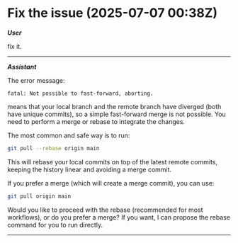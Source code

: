 <!-- Generated by SpecStory -->

# Fix the issue (2025-07-07 00:38Z)

_**User**_

fix it.

---

_**Assistant**_

The error message:

```
fatal: Not possible to fast-forward, aborting.
```

means that your local branch and the remote branch have diverged (both have unique commits), so a simple fast-forward merge is not possible. You need to perform a merge or rebase to integrate the changes.

The most common and safe way is to run:

```sh
git pull --rebase origin main
```

This will rebase your local commits on top of the latest remote commits, keeping the history linear and avoiding a merge commit.

If you prefer a merge (which will create a merge commit), you can use:

```sh
git pull origin main
```

Would you like to proceed with the rebase (recommended for most workflows), or do you prefer a merge? If you want, I can propose the rebase command for you to run directly.

---
